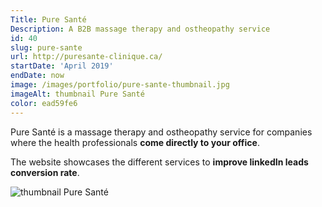 ```yaml
---
Title: Pure Santé
Description: A B2B massage therapy and ostheopathy service
id: 40
slug: pure-sante
url: http://puresante-clinique.ca/
startDate: 'April 2019'
endDate: now
image: /images/portfolio/pure-sante-thumbnail.jpg
imageAlt: thumbnail Pure Santé
color: ead59fe6
---
```


Pure Santé is a massage therapy and ostheopathy service for companies where the health professionals **come directly to your office**.

The website showcases the different services to **improve linkedIn leads conversion rate**.

![thumbnail Pure Santé](/images/portfolio/pure-sante-thumbnail.jpg)
